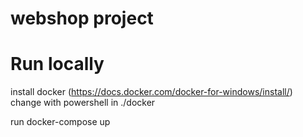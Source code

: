 # webshop project


# Run locally

install docker (https://docs.docker.com/docker-for-windows/install/)
change with powershell in ./docker

run docker-compose up 


 